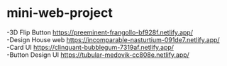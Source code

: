 # mini-web-project
-3D Flip Button
https://preeminent-frangollo-bf928f.netlify.app/
<br>
-Design House web
https://incomparable-nasturtium-091de7.netlify.app/
<br>
-Card UI
https://clinquant-bubblegum-7319af.netlify.app/
<br>
-Button Design UI
https://tubular-medovik-cc808e.netlify.app/
